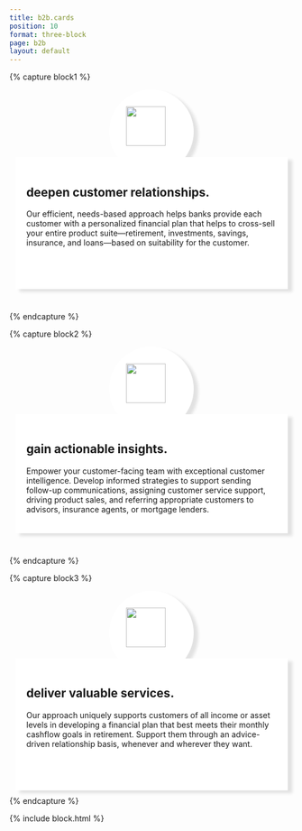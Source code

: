 ```yaml
---
title: b2b.cards
position: 10
format: three-block
page: b2b
layout: default
---
```


{% capture block1 %}
<div style="padding:30px;border-radius:50%;background-color:white;height:90px;width:90px;margin:auto; box-shadow:8px 5px 5px #e2e2e2;"><img style="height:70px;" src="/uploads/realtionship.png"></div>
<div style="background-color:white;padding:20px;Margin:10px;Margin-top:-30px;box-shadow:8px 5px 5px #e2e2e2;padding-bottom:60px;margin-bottom:40px;">
<h2>deepen customer relationships.</h2>
<p>Our efficient, needs-based approach helps banks provide each customer with a personalized financial plan that helps to cross-sell your entire product suite—retirement, investments, savings, insurance, and loans—based on suitability for the customer.</p>
	</div>
{% endcapture %}

{% capture block2 %}
<div style="padding:30px;border-radius:50%;background-color:white;height:90px;width:90px;margin:auto;box-shadow:8px 5px 5px #e2e2e2;"><img style="height:70px;" src="/uploads/insight.png"></div>

<div style="background-color:white;padding:20px;Margin:10px;Margin-top:-30px;box-shadow:8px 5px 5px #e2e2e2;margin-bottom:40px;">
	<h2> gain actionable insights.</h2>
<p>Empower your customer-facing team with exceptional customer intelligence. Develop informed strategies to support sending follow-up communications, assigning customer service support, driving product sales, and referring appropriate customers to advisors, insurance agents, or mortgage lenders.</p></div>
{% endcapture %}

{% capture block3 %}
<div style="padding:30px;border-radius:50%;background-color:white;height:90px;width:90px;margin:auto;box-shadow:8px 5px 5px #e2e2e2;"><img style="height:70px;" src="/uploads/value.png"></div>
<div style="background-color:white;padding:20px;Margin:10px;Margin-top:-30px;box-shadow:8px 5px 5px #e2e2e2;padding-bottom:60px;">
<h2>deliver valuable services.</h2>
<p>Our approach uniquely supports customers of all income or asset levels in developing a financial plan that best meets their monthly cashflow goals in retirement. Support them through an advice-driven relationship basis, whenever and wherever they want.</p></div>
{% endcapture %}

{% include block.html %}




